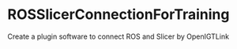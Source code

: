 ROSSlicerConnectionForTraining
==============================

Create a plugin software to connect ROS and Slicer by OpenIGTLink